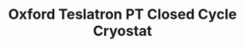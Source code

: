 ---
layout: blog 
style: style1
image_path: /images/teslatron.jpeg
link_path: /portfolio_posts/teslatron.html
title: Oxford Teslatron PT Closed Cycle Cryostat
caption: Warm-up, cool down, annual maintenance, probe change, and more!
permalink: /generic.html 
--- 